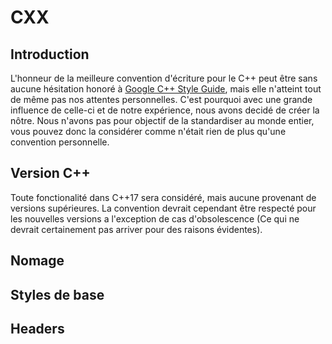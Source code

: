 # CXX
## Introduction

   L'honneur de la meilleure convention d'écriture pour le C++ peut être sans aucune hésitation honoré à <a href="https://google.github.io/styleguide/cppguide.html#General_Naming_Rules">Google C++ Style Guide</a>, mais elle n'atteint tout de même pas nos attentes personnelles. C'est pourquoi avec une grande influence de celle-ci et de notre expérience, nous avons decidé de créer la nôtre. Nous n'avons pas pour objectif de la standardiser au monde entier, vous pouvez donc la considérer comme n'était rien de plus qu'une convention personnelle.
   
## Version C++

   Toute fonctionalité dans C++17 sera considéré, mais aucune provenant de versions supérieures. La convention devrait cependant être respecté pour les nouvelles versions a l'exception de cas d'obsolescence (Ce qui ne devrait certainement pas arriver pour des raisons évidentes).

## Nomage
## Styles de base
## Headers
